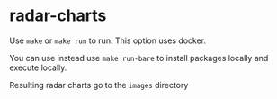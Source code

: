 # radar-charts

Use `make` or `make run` to run. This option uses docker.

You can use instead use `make run-bare` to install packages locally and execute locally.

Resulting radar charts go to the `images` directory
